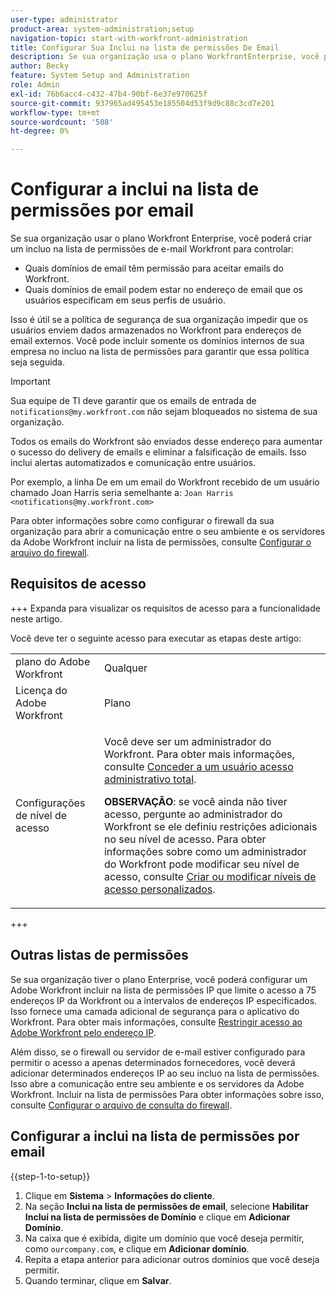 ```yaml
---
user-type: administrator
product-area: system-administration;setup
navigation-topic: start-with-workfront-administration
title: Configurar Sua Inclui na lista de permissões De Email
description: Se sua organização usa o plano WorkfrontEnterprise, você pode criar um Workfront de email do incluir na lista de permissões para controlar quais domínios de email têm permissão para aceitar emails do Workfront e quais domínios de email podem estar no endereço de email especificado pelos usuários em seus perfis de usuário. Isso é útil se a política de segurança de sua organização impedir que os usuários enviem dados armazenados no Workfront para endereços de email externos — você pode incluir somente domínios internos da empresa no incluir na lista de permissões para garantir que essa política seja seguida.
author: Becky
feature: System Setup and Administration
role: Admin
exl-id: 76b6acc4-c432-47b4-90bf-6e37e970625f
source-git-commit: 937965ad495453e185504d53f9d9c88c3cd7e201
workflow-type: tm+mt
source-wordcount: '508'
ht-degree: 0%

---
```


# Configurar a inclui na lista de permissões por email

Se sua organização usar o plano Workfront Enterprise, você poderá criar um incluo na lista de permissões de e-mail Workfront para controlar:

* Quais domínios de email têm permissão para aceitar emails do Workfront.
* Quais domínios de email podem estar no endereço de email que os usuários especificam em seus perfis de usuário.

Isso é útil se a política de segurança de sua organização impedir que os usuários enviem dados armazenados no Workfront para endereços de email externos. Você pode incluir somente os domínios internos de sua empresa no incluo na lista de permissões para garantir que essa política seja seguida.

>[!IMPORTANT]
>
>Sua equipe de TI deve garantir que os emails de entrada de `notifications@my.workfront.com` não sejam bloqueados no sistema de sua organização.
>
>Todos os emails do Workfront são enviados desse endereço para aumentar o sucesso do delivery de emails e eliminar a falsificação de emails. Isso inclui alertas automatizados e comunicação entre usuários.
>
>Por exemplo, a linha De em um email do Workfront recebido de um usuário chamado Joan Harris seria semelhante a:
>`Joan Harris <notifications@my.workfront.com>`

Para obter informações sobre como configurar o firewall da sua organização para abrir a comunicação entre o seu ambiente e os servidores da Adobe Workfront incluir na lista de permissões, consulte [Configurar o arquivo do firewall](../../administration-and-setup/get-started-wf-administration/configure-your-firewall.md).

## Requisitos de acesso

+++ Expanda para visualizar os requisitos de acesso para a funcionalidade neste artigo.

Você deve ter o seguinte acesso para executar as etapas deste artigo:

<table style="table-layout:auto"> 
 <col> 
 <col> 
 <tbody> 
  <tr> 
   <td role="rowheader">plano do Adobe Workfront</td> 
   <td>Qualquer</td> 
  </tr> 
  <tr> 
   <td role="rowheader">Licença do Adobe Workfront</td> 
   <td>Plano</td> 
  </tr> 
  <tr> 
   <td role="rowheader">Configurações de nível de acesso</td> 
   <td> <p>Você deve ser um administrador do Workfront. Para obter mais informações, consulte <a href="../../administration-and-setup/add-users/configure-and-grant-access/grant-a-user-full-administrative-access.md" class="MCXref xref">Conceder a um usuário acesso administrativo total</a>.</p> <p><b>OBSERVAÇÃO</b>: se você ainda não tiver acesso, pergunte ao administrador do Workfront se ele definiu restrições adicionais no seu nível de acesso. Para obter informações sobre como um administrador do Workfront pode modificar seu nível de acesso, consulte <a href="../../administration-and-setup/add-users/configure-and-grant-access/create-modify-access-levels.md" class="MCXref xref">Criar ou modificar níveis de acesso personalizados</a>.</p> </td> 
  </tr> 
 </tbody> 
</table>

+++

## Outras listas de permissões

Se sua organização tiver o plano Enterprise, você poderá configurar um Adobe Workfront incluir na lista de permissões IP que limite o acesso a 75 endereços IP da Workfront ou a intervalos de endereços IP especificados. Isso fornece uma camada adicional de segurança para o aplicativo do Workfront. Para obter mais informações, consulte [Restringir acesso ao Adobe Workfront pelo endereço IP](../../administration-and-setup/manage-workfront/security/restrict-access-workfront-ip-address.md).

Além disso, se o firewall ou servidor de e-mail estiver configurado para permitir o acesso a apenas determinados fornecedores, você deverá adicionar determinados endereços IP ao seu incluo na lista de permissões. Isso abre a comunicação entre seu ambiente e os servidores da Adobe Workfront. Incluir na lista de permissões Para obter informações sobre isso, consulte [Configurar o arquivo de consulta do firewall](../../administration-and-setup/get-started-wf-administration/configure-your-firewall.md).

## Configurar a inclui na lista de permissões por email

{{step-1-to-setup}}

1. Clique em **Sistema** > **Informações do cliente**.
1. Na seção **Inclui na lista de permissões de email**, selecione **Habilitar Inclui na lista de permissões de Domínio** e clique em **Adicionar Domínio**.
1. Na caixa que é exibida, digite um domínio que você deseja permitir, como `ourcompany.com`, e clique em **Adicionar domínio**.
1. Repita a etapa anterior para adicionar outros domínios que você deseja permitir.
1. Quando terminar, clique em **Salvar**.
